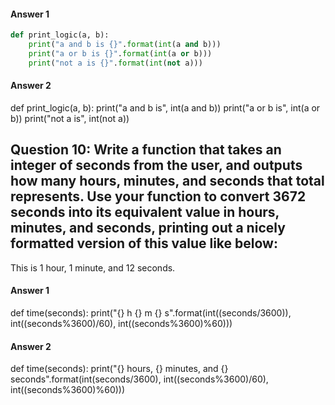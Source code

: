 #### Answer 1
```python
def print_logic(a, b):
    print("a and b is {}".format(int(a and b)))
    print("a or b is {}".format(int(a or b)))
    print("not a is {}".format(int(not a)))
```
#### Answer 2
def print_logic(a, b):
    print("a and b is", int(a and b))
    print("a or b is", int(a or b))
    print("not a is", int(not a))

## Question 10: Write a function that takes an integer of seconds from the user, and outputs how many hours, minutes, and seconds that total represents. Use your function to convert 3672 seconds into its equivalent value in hours, minutes, and seconds, printing out a nicely formatted version of this value like below:

This is 1 hour, 1 minute, and 12 seconds.

#### Answer 1

def time(seconds):
    print("{} h {} m {} s".format(int((seconds/3600)), int((seconds%3600)/60), int((seconds%3600)%60)))

#### Answer 2

def time(seconds):
    print("{} hours, {} minutes, and {} seconds".format(int(seconds/3600), int((seconds%3600)/60), int((seconds%3600)%60)))
